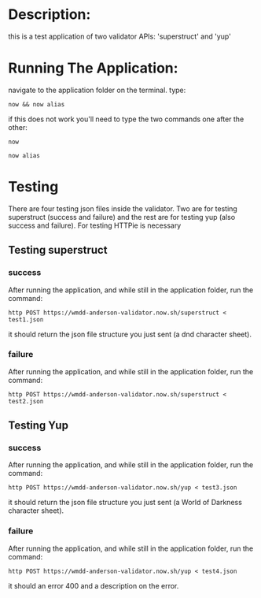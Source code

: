 # Description:
this is a test application of two validator APIs: 'superstruct' and 'yup'

# Running The Application:
navigate to the application folder on the terminal.
type:
```shell
now && now alias
```
if this does not work you'll need to type the two commands one after the other:
```shell
now
```
```shell
now alias
```

# Testing
There are four testing json files inside the validator. Two are for testing superstruct (success and failure) and the rest are for testing yup (also success and failure). For testing HTTPie is necessary

## Testing superstruct

### success

After running the application, and while still in the application folder, run the command:

```shell
http POST https://wmdd-anderson-validator.now.sh/superstruct < test1.json
```

it should return the json file structure you just sent (a dnd character sheet).

### failure

After running the application, and while still in the application folder, run the command:

```shell
http POST https://wmdd-anderson-validator.now.sh/superstruct < test2.json
```

## Testing Yup

### success

After running the application, and while still in the application folder, run the command:

```shell
http POST https://wmdd-anderson-validator.now.sh/yup < test3.json
```

it should return the json file structure you just sent (a World of Darkness character sheet).

### failure

After running the application, and while still in the application folder, run the command:

```shell
http POST https://wmdd-anderson-validator.now.sh/yup < test4.json
```

it should an error 400 and a description on the error.
